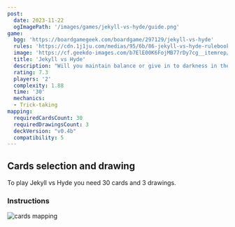 ```yaml
---
post: 
  date: 2023-11-22
  ogImagePath: '/images/games/jekyll-vs-hyde/guide.png'
game:
  bgg: 'https://boardgamegeek.com/boardgame/297129/jekyll-vs-hyde'
  rules: 'https://cdn.1j1ju.com/medias/95/6b/86-jekyll-vs-hyde-rulebook.pdf'
  image: 'https://cf.geekdo-images.com/b7ElE00K6FojMB77rDy7cg__itemrep/img/M94kxgAliXi2bCvtVGhPGEzNvbI=/fit-in/246x300/filters:strip_icc()/pic5316646.jpg'
  title: 'Jekyll vs Hyde'
  description: "Will you maintain balance or give in to darkness in the battle of Hyde and Jekyll?"
  rating: 7.3
  players: '2'
  complexity: 1.88
  time: '30'
  mechanics:
  - Trick-taking
mapping:
  requiredCardsCount: 30
  requiredDrawingsCount: 3
  deckVersion: "v0.4b"
  compatibility: 5
---
```


## Cards selection and drawing

To play Jekyll vs Hyde you need 30 cards and 3 drawings.

### Instructions

![cards mapping](/images/games/jekyll-vs-hyde/guide.png)
